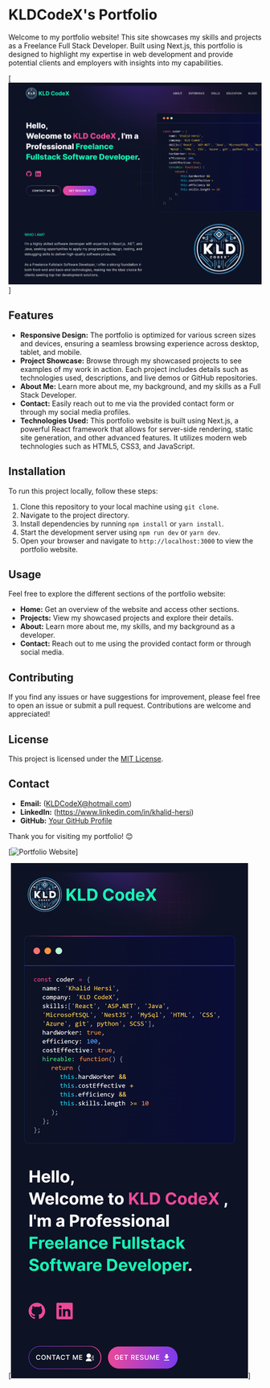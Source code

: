 # KLDCodeX's Portfolio

Welcome to my portfolio website! This site showcases my skills and projects as a Freelance Full Stack Developer. Built using Next.js, this portfolio is designed to highlight my expertise in web development and provide potential clients and employers with insights into my capabilities.

[![Portfolio Website](https://raw.githubusercontent.com/khalidhersi/KLDCodeX-Portfolio/master/public/desktop.png)]

## Features

- **Responsive Design:** The portfolio is optimized for various screen sizes and devices, ensuring a seamless browsing experience across desktop, tablet, and mobile.
- **Project Showcase:** Browse through my showcased projects to see examples of my work in action. Each project includes details such as technologies used, descriptions, and live demos or GitHub repositories.
- **About Me:** Learn more about me, my background, and my skills as a Full Stack Developer.
- **Contact:** Easily reach out to me via the provided contact form or through my social media profiles.
- **Technologies Used:** This portfolio website is built using Next.js, a powerful React framework that allows for server-side rendering, static site generation, and other advanced features. It utilizes modern web technologies such as HTML5, CSS3, and JavaScript.

## Installation

To run this project locally, follow these steps:

1. Clone this repository to your local machine using `git clone`.
2. Navigate to the project directory.
3. Install dependencies by running `npm install` or `yarn install`.
4. Start the development server using `npm run dev` or `yarn dev`.
5. Open your browser and navigate to `http://localhost:3000` to view the portfolio website.

## Usage

Feel free to explore the different sections of the portfolio website:

- **Home:** Get an overview of the website and access other sections.
- **Projects:** View my showcased projects and explore their details.
- **About:** Learn more about me, my skills, and my background as a developer.
- **Contact:** Reach out to me using the provided contact form or through social media.

## Contributing

If you find any issues or have suggestions for improvement, please feel free to open an issue or submit a pull request. Contributions are welcome and appreciated!

## License

This project is licensed under the [MIT License](LICENSE).

## Contact

- **Email:** (KLDCodeX@hotmail.com)
- **LinkedIn:** (https://www.linkedin.com/in/khalid-hersi)
- **GitHub:** [Your GitHub Profile](https://github.com/khalidhersi)

Thank you for visiting my portfolio! 😊


[![Portfolio Website](https://raw.githubusercontent.com/khalidhersi/KLDCodeX-Portfolio/master/public/whole.png)]

[![Portfolio Website](https://raw.githubusercontent.com/khalidhersi/KLDCodeX-Portfolio/master/public/phone.png)]

